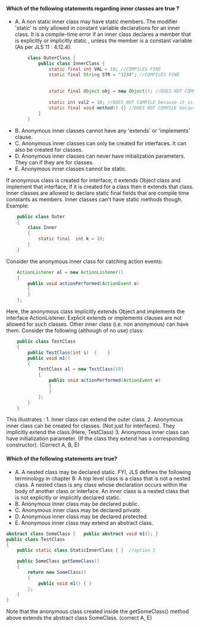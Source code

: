#### Which of the following statements regarding inner classes are true ?
* A. A non static inner class may have static members.
The modifier 'static' is only allowed in constant variable declarations for an inner class.
It is a compile-time error if an inner class declares a member that is explicitly or implicitly static ,
unless the member is a constant variable (As per JLS 11 : 4.12.4).
```java
        class OuterClass {
            public class InnerClass {
                static final int VAL = 10; //COMPILES FINE
                static final String STR = "1234"; //COMPILES FINE
        
        
                static final Object obj = new Object(); //DOES NOT COMPILE, not sure why though!
        
                static int val2 = 10; //DOES NOT COMPILE because it is not final
                static final void method() {} //DOES NOT COMPILE because it is a method
            }
        }
```

* B. Anonymous inner classes cannot have any 'extends' or 'implements' clause.
* C. Anonymous inner classes can only be created for interfaces.
    It can also be created for classes.
* D. Anonymous inner classes can never have initialization parameters.
They can if they are for classes.
* E. Anonymous inner classes cannot be static.


If anonymous class is created for interface, it extends Object class and implement that interface,
if it is created for a class then it extends that class. Inner classes are allowed to declare
static final fields that are compile time constants as members.
Inner classes can't have static methods though. Example:

```java
    public class Outer
    {
        class Inner
        {
            static final  int k = 10;
        }
    }
```


Consider the anonymous inner class for catching action events:

```java
    ActionListener al = new ActionListener()
    {
        public void actionPerformed(ActionEvent e)
        {
        }
    };
```

Here, the anonymous class implicitly extends Object and implements the interface ActionListener.
Explicit extends or implements clauses are not allowed for such classes. Other inner class (i.e. non anonymous)
can have them. Consider the following (although of no use) class:

```java
    public class TestClass
    {
        public TestClass(int i)  {    }
        public void m1()
        {
            TestClass al = new TestClass(10)
            {
                public void actionPerformed(ActionEvent e)
                {
                }
            };
        }
    }
```

This illustrates :
    1. Inner class can extend the outer class.
    2. Anonymous inner class can be created for classes. (Not just for interfaces). They implicitly extend the class.(Here, TestClass)
    3. Anonymous inner class can have initialization parameter. (If the class they extend has a corresponding constructor).
(Correct A, B, E)

#### Which of the following statements are true?

* A. A nested class may be declared static.
    FYI, JLS defines the following terminology in chapter 8:
    A top level class is a class that is not a nested class.
    A nested class is any class whose declaration occurs within the body of another class or interface.
    An inner class is a nested class that is not explicitly or implicitly declared static.
* B. Anonymous inner class may be declared public.
* C. Anonymous inner class may be declared private.
* D. Anonymous inner class may be declared protected.
* E. Anonymous inner class may extend an abstract class.

```java
abstract class SomeClass {   public abstract void m1(); }
public class TestClass
{
    public static class StaticInnerClass { }  //option 1

    public SomeClass getSomeClass()
    {
        return new SomeClass()
        {
            public void m1() { }
        };
    }
}
``` 
Note that the anonymous class created inside the getSomeClass() method above extends the abstract class SomeClass.
(correct A, E)
